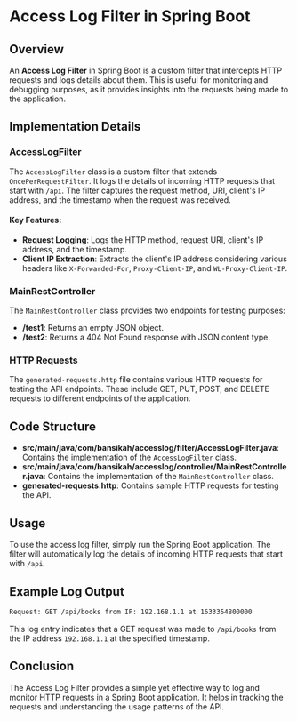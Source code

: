 # Access Log Filter in Spring Boot

## Overview

An **Access Log Filter** in Spring Boot is a custom filter that intercepts HTTP requests and logs details about them. This is useful for monitoring and debugging purposes, as it provides insights into the requests being made to the application.

## Implementation Details

### AccessLogFilter

The `AccessLogFilter` class is a custom filter that extends `OncePerRequestFilter`. It logs the details of incoming HTTP requests that start with `/api`. The filter captures the request method, URI, client's IP address, and the timestamp when the request was received.

#### Key Features:
- **Request Logging**: Logs the HTTP method, request URI, client's IP address, and the timestamp.
- **Client IP Extraction**: Extracts the client's IP address considering various headers like `X-Forwarded-For`, `Proxy-Client-IP`, and `WL-Proxy-Client-IP`.

### MainRestController

The `MainRestController` class provides two endpoints for testing purposes:
- **/test1**: Returns an empty JSON object.
- **/test2**: Returns a 404 Not Found response with JSON content type.

### HTTP Requests

The `generated-requests.http` file contains various HTTP requests for testing the API endpoints. These include GET, PUT, POST, and DELETE requests to different endpoints of the application.

## Code Structure

- **src/main/java/com/bansikah/accesslog/filter/AccessLogFilter.java**: Contains the implementation of the `AccessLogFilter` class.
- **src/main/java/com/bansikah/accesslog/controller/MainRestController.java**: Contains the implementation of the `MainRestController` class.
- **generated-requests.http**: Contains sample HTTP requests for testing the API.

## Usage

To use the access log filter, simply run the Spring Boot application. The filter will automatically log the details of incoming HTTP requests that start with `/api`.

## Example Log Output
```bash
Request: GET /api/books from IP: 192.168.1.1 at 1633354800000
```
This log entry indicates that a GET request was made to `/api/books` from the IP address `192.168.1.1` at the specified timestamp.

## Conclusion

The Access Log Filter provides a simple yet effective way to log and monitor HTTP requests in a Spring Boot application. It helps in tracking the requests and understanding the usage patterns of the API.
